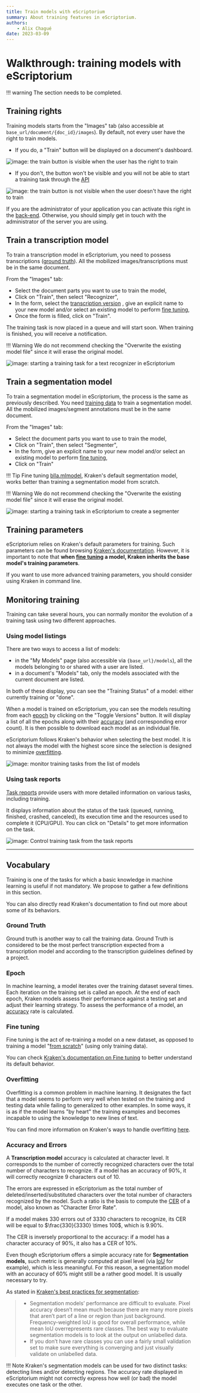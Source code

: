 ```yaml
---
title: Train models with eScriptorium
summary: About training features in eScriptorium.
authors:
    - Alix Chagué
date: 2023-03-09
---
```


# Walkthrough: training models with eScriptorium

!!! warning
    The section needs to be completed.

## Training rights

Training models starts from the "Images" tab (also accessible at `base_url/document/{doc_id}/images`). By default, not every user have the right to train models.

- If you do, a "Train" button will be displayed on a document's dashboard.

![image: the train button is visible when the user has the right to train](img/train/train_rights_yes.png "The train button is visible when the user has the right to train models")

- If you don't, the button won't be visible and you will not be able to start a training task through the [API](api.md)

![image: the train button is not visible when the user doesn't have the right to train](img/train/train_rights_no.png "The train button is not visible when the user doesn't have the right to train models")

If you are the administrator of your application you can activate this right in the [back-end](administrators.md#back-end). Otherwise, you should simply get in touch with the administrator of the server you are using.

## Train a transcription model

To train a transcription model in eScriptorium, you need to possess transcriptions ([ground truth](#ground-truth)). All the mobilized images/transcriptions must be in the same document.

From the "Images" tab:

- Select the document parts you want to use to train the model,
- Click on "Train", then select "Recognizer",
- In the form, select the [transcription version](transcribe.md) <!-- target transcription version in particular -->, give an explicit name to your new model and/or select an existing model to perform [fine tuning](#fine-tuning),
- Once the form is filled, click on "Train".

The training task is now placed in a queue and will start soon. When training is finished, you will receive a notification.  

!!! Warning
    We do not recommend checking the "Overwrite the existing model file" since it will erase the original model.

![image: starting a training task for a text recognizer in eScriptorium](img/train/train_recognizer.gif "Train a text recognizer in eScriptorium before cancelling the task.")

## Train a segmentation model

To train a segmentation model in eScriptorium, the process is the same as previously described. You need [training data](segment.md) to train a segmentation model. All the mobilized images/segment annotations must be in the same document.  

From the "Images" tab:

- Select the document parts you want to use to train the model,
- Click on "Train", then select "Segmenter",
- In the form, give an explicit name to your new model and/or select an existing model to perform [fine tuning](#fine-tuning),
- Click on "Train"

!!! Tip
    Fine tuning [blla.mlmodel](https://github.com/mittagessen/kraken/blob/master/kraken/blla.mlmodel), Kraken's default segmentation model, works better than training a segmentation model from scratch.  

!!! Warning
    We do not recommend checking the "Overwrite the existing model file" since it will erase the original model.

![image: starting a training task in eScriptorium to create a segmenter](img/train/train_segmenter.gif "Start training a segmenter in eScriptorium and cancel the task.")

## Training parameters

eScriptorium relies on Kraken's default parameters for training. Such parameters can be found browsing [Kraken's documentation](https://kraken.re/). However, it is important to note that **when [fine tuning](#fine-tuning) a model, Kraken inherits the base model's training parameters**.

If you want to use more advanced training parameters, you should consider using Kraken in command line.  

## Monitoring training

Training can take several hours, you can normally monitor the evolution of a training task using two different approaches.

### Using model listings  

There are two ways to access a list of models:

- in the "My Models" page (also accessible via `{base_url}/models`), all the models belonging to or shared with a user are listed.  
- in a document's "Models" tab, only the models associated with the current document are listed.  

In both of these display, you can see the "Training Status" of a model: either currently training or "done".  

When a model is trained on eScriptorium, you can see the models resulting from each [epoch](#epoch) by clicking on the "Toggle Versions" button. It will display a list of all the epochs along with their [accuracy](#accuracy-and-errors) (and corresponding error count). It is then possible to download each model as an individual file.

eScriptorium follows Kraken's behavior when selecting the best model. It is not always the model with the highest score since the selection is designed to minimize [overfitting](#overfitting).

![image: monitor training tasks from the list of models](img/train/monitor_models_list.gif "You can use the 'Models' tab to cancel a training, or monitor its progression thanks to the 'toggle versions' feature")

### Using task reports

[Task reports](users.md#task-reports) provide users with more detailed information on various tasks, including training.  

It displays information about the status of the task (queued, running, finished, crashed, canceled), its execution time and the resources used to complete it (CPU/GPU). You can click on "Details" to get more information on the task.  

![image: Control training task from the task reports](img/train/task_reports.png "There are three training tasks displayed: one if finished, one was canceled and one is running.")

---

## Vocabulary

Training is one of the tasks for which a basic knowledge in machine learning is useful if not mandatory. We propose to gather a few definitions in this section.

You can also directly read Kraken's documentation to find out more about some of its behaviors.

### Ground Truth

Ground truth is another way to call the training data. Ground Truth is considered to be the most perfect transcription expected from a transcription model and according to the transcription guidelines defined by a project.  

### Epoch

In machine learning, a model iterates over the training dataset several times. Each iteration on the training set is called an epoch. At the end of each epoch, Kraken models assess their performance against a testing set and adjust their learning strategy. To assess the performance of a model, an [accuracy](#accuracy-and-errors) rate is calculated.  

### Fine tuning  

Fine tuning is the act of re-training a model on a new dataset, as opposed to training a model "[from scratch](https://kraken.re/master/ketos.html#from-scratch)" (using only training data).  

You can check [Kraken's documentation on Fine tuning](https://kraken.re/master/ketos.html#fine-tuning) to better understand its default behavior.

### Overfitting

Overfitting is a common problem in machine learning. It designates the fact that a model seems to perform very well when tested on the training and testing data while failing to generalized to other examples. In some ways, it is as if the model learns "by heart" the training examples and becomes incapable to using the knowledge to new lines of text.  

You can find more information on Kraken's ways to handle overfitting [here](https://kraken.re/master/training.html#training).

### Accuracy and Errors

A **Transcription model** accuracy is calculated at character level. It corresponds to the number of correctly recognized characters over the total number of characters to recognize. If a model has an accuracy of 90%, it will correctly recognize 9 characters out of 10.  

The errors are expressed in eScriptorium as the total number of deleted/inserted/substituted characters over the total number of characters recognized by the model. Such a ratio is the basis to compute the [CER](https://towardsdatascience.com/evaluating-ocr-output-quality-with-character-error-rate-cer-and-word-error-rate-wer-853175297510) of a model, also known as "Character Error Rate".  

If a model makes 330 errors out of 3330 characters to recognize, its CER will be equal to $\frac{330}{3330} \times 100$, which is 9.90%.

The CER is inversely proportional to the accuracy: if a model has a character accuracy of 90%, it also has a CER of 10%.

Even though eScriptorium offers a simple accuracy rate for **Segmentation models**, such metric is generally computed at pixel level (via [IoU](https://en.wikipedia.org/wiki/Jaccard_index) for example), which is less meaningful. For this reason, a segmentation model with an accuracy of 60% might still be a rather good model. It is usually necessary to try.  

As stated in [Kraken's best practices for segmentation](https://kraken.re/master/ketos.html#segmentation-model-training):

> - Segmentation models’ performance are difficult to evaluate. Pixel accuracy doesn’t mean much because there are many more pixels that aren’t part of a line or region than just background. Frequency-weighted IoU is good for overall performance, while mean IoU overrepresents rare classes. The best way to evaluate segmentation models is to look at the output on unlabelled data.
> - If you don’t have rare classes you can use a fairly small validation set to make sure everything is converging and just visually validate on unlabelled data.

!!! Note
    Kraken's segmentation models can be used for two distinct tasks: detecting lines and/or detecting regions. The accuracy rate displayed in eScriptorium might not correctly express how well (or bad) the model executes one task or the other.  

